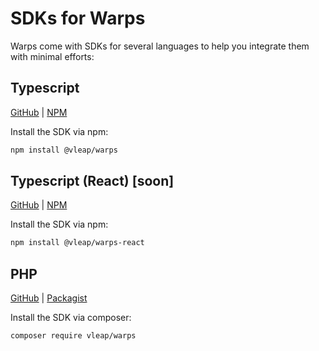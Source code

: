 # SDKs for Warps

Warps come with SDKs for several languages to help you integrate them with minimal efforts:

## Typescript

[GitHub](https://github.com/vLeapGroup/warps-sdk-js/tree/main/packages/core) | [NPM](https://www.npmjs.com/package/@vleap/warps)

Install the SDK via npm:

```bash
npm install @vleap/warps
```

## Typescript (React) [soon]

[GitHub](https://github.com/vLeapGroup/warps-sdk-js/tree/main/packages/react) | [NPM](https://www.npmjs.com/package/@vleap/warps-react)

Install the SDK via npm:

```bash
npm install @vleap/warps-react
```

## PHP

[GitHub](https://github.com/vLeapGroup/warps-sdk-php) | [Packagist](https://packagist.org/packages/vleap/warps)

Install the SDK via composer:

```bash
composer require vleap/warps
```
